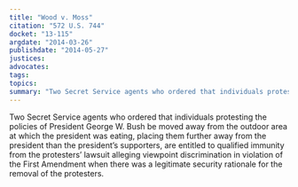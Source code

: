 ```yaml
---
title: "Wood v. Moss"
citation: "572 U.S. 744"
docket: "13-115"
argdate: "2014-03-26"
publishdate: "2014-05-27"
justices:
advocates:
tags:
topics:
summary: "Two Secret Service agents who ordered that individuals protesting the policies of President George W. Bush be moved away from the outdoor area at which the president was eating, placing them further away from the president than the president’s supporters, are entitled to qualified immunity from the protesters’ lawsuit alleging viewpoint discrimination in violation of the First Amendment when there was a legitimate security rationale for the removal of the protesters."
---
```

Two Secret Service agents who ordered that individuals protesting the policies of President George W. Bush be moved away from the outdoor area at which the president was eating, placing them further away from the president than the president’s supporters, are entitled to qualified immunity from the protesters’ lawsuit alleging viewpoint discrimination in violation of the First Amendment when there was a legitimate security rationale for the removal of the protesters.

